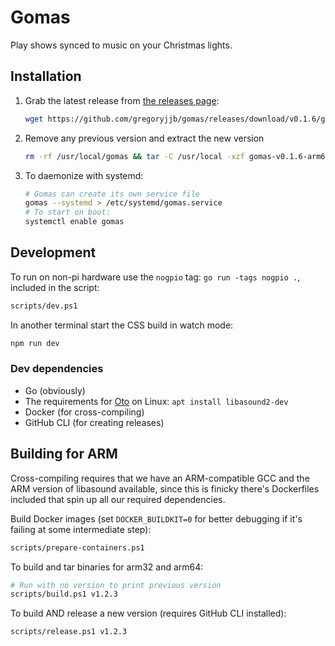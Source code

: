 # Gomas

Play shows synced to music on your Christmas lights.

## Installation

1. Grab the latest release from [the releases page](https://github.com/gregoryjjb/gomas/releases/latest):
    ```sh
    wget https://github.com/gregoryjjb/gomas/releases/download/v0.1.6/gomas-v0.1.6-arm64.tgz
    ```

2. Remove any previous version and extract the new version
    ```sh
    rm -rf /usr/local/gomas && tar -C /usr/local -xzf gomas-v0.1.6-arm64.tgz
     ```

3. To daemonize with systemd:
    ```sh
    # Gomas can create its own service file
    gomas --systemd > /etc/systemd/gomas.service
    # To start on boot:
    systemctl enable gomas
    ```

## Development

To run on non-pi hardware use the `nogpio` tag: `go run -tags nogpio .`, included in the script:

```sh
scripts/dev.ps1
```

In another terminal start the CSS build in watch mode:

```sh
npm run dev
```

### Dev dependencies

- Go (obviously)
- The requirements for [Oto](https://github.com/hajimehoshi/oto) on Linux: `apt install libasound2-dev` 
- Docker (for cross-compiling)
- GitHub CLI (for creating releases)

## Building for ARM

Cross-compiling requires that we have an ARM-compatible GCC and the ARM version of libasound available, since this is finicky there's Dockerfiles included that spin up all our required dependencies.

Build Docker images (set `DOCKER_BUILDKIT=0` for better debugging if it's failing at some intermediate step):

```sh
scripts/prepare-containers.ps1
```

To build and tar binaries for arm32 and arm64:

```sh
# Run with no version to print previous version
scripts/build.ps1 v1.2.3
```

To build AND release a new version (requires GitHub CLI installed):

```sh
scripts/release.ps1 v1.2.3
```
